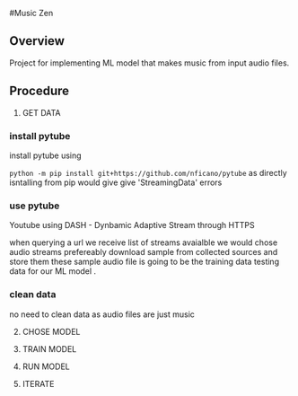 #Music Zen 

## Overview 

Project for implementing ML model that makes music from input audio files. 

## Procedure 

1. GET DATA 

### install pytube 

install pytube using 

`python -m pip install git+https://github.com/nficano/pytube` 
as directly isntalling from pip would give give 'StreamingData' errors 

### use pytube 

Youtube using DASH - Dynbamic Adaptive Stream through HTTPS

when querying a url we receive list of streams avaialble 
we would chose audio streams prefereably 
download sample from collected sources and store them
these sample audio file is going to be the training data testing data for our ML model . 

### clean data 

no need to clean data as audio files are just music 

2. CHOSE MODEL 

3. TRAIN MODEL 

4. RUN MODEL 

5. ITERATE 


